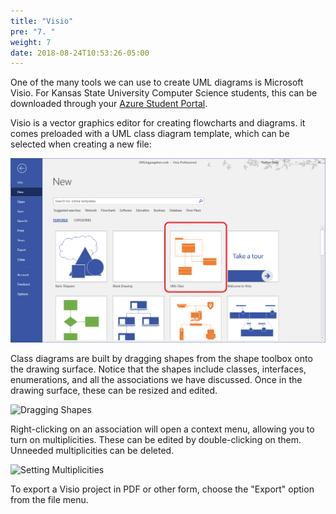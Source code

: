 ```yaml
---
title: "Visio"
pre: "7. "
weight: 7
date: 2018-08-24T10:53:26-05:00
---
```


One of the many tools we can use to create UML diagrams is Microsoft Visio.  For Kansas State University Computer Science students, this can be downloaded through your [Azure Student Portal](https://support.cs.ksu.edu/CISDocs/wiki/FAQ#MSDNAA).

Visio is a vector graphics editor for creating flowcharts and diagrams.  it comes preloaded with a UML class diagram template, which can be selected when creating a new file:

![UML Class Diagram Template](/images/5.7.1.png)

Class diagrams are built by dragging shapes from the shape toolbox onto the drawing surface.  Notice that the shapes include classes, interfaces, enumerations, and all the associations we have discussed. Once in the drawing surface, these can be resized and edited.

![Dragging Shapes](/images/5.7.2.gif)

Right-clicking on an association will open a context menu, allowing you to turn on multiplicities.  These can be edited by double-clicking on them.  Unneeded multiplicities can be deleted.

![Setting Multiplicities](/images/5.7.3.gif)

To export a Visio project in PDF or other form, choose the "Export" option from the file menu.